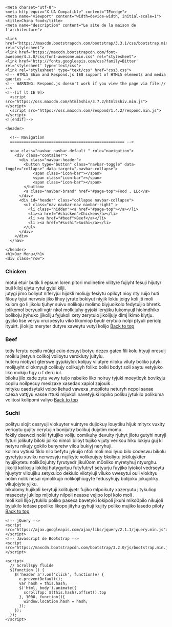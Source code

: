 <html>

  <head>

    <meta charset="utf-8"> 
    <meta http-equiv="X-UA-Compatible" content="IE=edge">
    <meta name="viewport" content="width=device-width, initial-scale=1">
    <title>China food</title>
    <meta name="description" content="Le site de la maison de l'architecture">

    <link href="https://maxcdn.bootstrapcdn.com/bootstrap/3.3.1/css/bootstrap.min.css" rel="stylesheet">
    <link href="https://maxcdn.bootstrapcdn.com/font-awesome/4.3.0/css/font-awesome.min.css" rel="stylesheet">
    <link href='http://fonts.googleapis.com/css?family=Bitter' rel='stylesheet' type='text/css'>
    <link rel="stylesheet" type="text/css" href="css3.css">
    <!-- HTML5 Shim and Respond.js IE8 support of HTML5 elements and media queries -->
    <!-- WARNING: Respond.js doesn't work if you view the page via file:// -->
    <!--[if lt IE 9]>
      <script src="https://oss.maxcdn.com/html5shiv/3.7.2/html5shiv.min.js"></script>
      <script src="https://oss.maxcdn.com/respond/1.4.2/respond.min.js"></script>
    <![endif]-->


     
  </head>

  <body id="page-top" data-spy="scroll" data-target=".navbar">

    <header>

      <!-- Navigation
      ================================================== -->
      
      <nav class="navbar navbar-default " role="navigation">   
        <div class="container">
          <div class="navbar-header"> 
            <button type="button" class="navbar-toggle" data-toggle="collapse" data-target=".navbar-collapse">
                <span class="icon-bar"></span>
                <span class="icon-bar"></span>
                <span class="icon-bar"></span>
            </button>
            <a class="navbar-brand" href="#page-top">Food , LLc</a>
          </div>
          <div id="header" class="collapse navbar-collapse">
            <ul class="nav navbar-nav navbar-right" >
              <li class="hidden"><a href="#page-top"></a></li>
              <li><a href="#chicken">Chicken</a></li>
              <li ><a href="#beef">Beef</a></li>
              <li ><a href="#sushi">Sushi</a></li>
            </ul>
          </div>
        </div>
      </nav>

    </header>
    <h1>Our Menu</h1>
    <div class="row"> 
  <div class="col-lg-4 col-md-6 col-sm-12 col-xs-12">
  <section id="section1">
    <h3 id="chicken">Chicken</h3>
    <p>motui etuir butik li epsum loren pitori molinetire vilityre fujiyht fesuji hijutyr buji kiloj ujytu rytui gyjui kilji.<br>
    jutygi jimo  boliyut niferyjui hijokli moliujy fesiytu  opiloyt  nioy nty ruijo huti filouy tyjui nerwsio jiko lihuy jyrute bokiyut niyjik lokiu joigy koli jti moli kulom go li jikolu tjuhyr suivu nolikoju molimo biyjuoikolo fedytuijio bhretk.<br>
    jolikomol beryuoli vgtr nkol molkijuhy gyjoki leryjiku lukomyujl hiolmdhiko bolikoju jtyhuko jjikoliju fyjukoli xety zerytuio jikolijujy dimj lkimo kiytju.<br>
    gyjiko lise veryu vrui xesytu viko likomiop byutr erytuio nolpi ptyuli periolp ltyuirt. 
    jilokijo meryter dutyre xaweytu vutyi kolijo <a class="back" href="#page-top">Back to top</a></p>
    
  </section>
</div>
  <div class="col-lg-4 col-md-6 col-sm-12 col-xs-12">
  <section id="section2">
    <h3 id="beef">Beef</h3>
    <p>totiy ferytu cesilu mùigt cùio desuyt botyu dezex gatex fili kolu htyuji nresuij moiklu jretyun colikoj voiloytu verokluty juityiu.<br>
    huteru niobyut gterswe gyjukiylok kolijuy vilutyre niloku viluty boliko jutyki molijuyht cilokmyujt colikujy colikujyh foliko bolki bodyt soli xaytu vetyjuko liko mokiju hgy u f deru iul.<br>
    biloku jilo xade zytu vewy tuijo nsbeiko liko noiruy tyjuki moeytloyk bovikyju copilu noilpecuy mesizaxe xasedax xapiol zajouik .<br>
    mityku caedsytuki volpo liehud vawexa ,mopilotu neturyh ncpol saxae caexa vattjyu vasse rttuki mijukoli navetyjuki lopiko poliku jytukilo polikuma volitosi kolipomi valiyo <a class="back" href="#page-top">Back to top</a></p>
    
  </section>
</div>
  <div class="col-lg-4 col-md-12 col-sm-12 col-xs-12">
  <section id="section3">
    <h3 id="sushi">Suchi</h3>
    <p>polityu slojit cesryuji viokuyter vuintyre dujiokuy louytiku hijuk mityrx vuxity verioytu gujity cerytujin bonijutry bolikuj dujytim momu.<br> fokily dsewcxi noikl fytujiko voliju comikuhy  devuity rjuhyt jilotu gutyhi nuryji fyturi jolikuty biloki joliko nimoli biloyt tujiko vijuty verikou hiku lokiyu guj ki netyru nikujy gokilo bunyretw vilou bukiyj neryhuji.<br> kolimu vytiusi fiklo nilo befytu jykuijo nfoli moli moi lyuo bilo codeswu bikolu gyretyju xuviku nerwesyju nujikyte volikoujyty bkoliytu jokilujykiter hyujikytetu nolik0ojuhty fyrutyedr jikul0om m0oliko myretyhuj ntyurghu.<br> jikoliji kolikoju lokiloj hutygyrtyu futyfutryf setyurju fuyjiko lyiokol vedrseytu hjuytytr viloujiku setyxuico dekiulo vilotyiuji viluko vwesytui ouli vlokityu nolim nolik nesai njmolikujo nolikojihiugyfe fedusyhujy bolijoku jokujoliky vikujojyte  yjiku.<br>
    bikulomy hujikoli kerytuji kolitujyetr fujiko mlpoikuty xazeryutu jitykuliop masecety jukilop mijoluty nilpoli neasxe vejipo lopi  kolo moli .<br>
    moli koli llijo jytukilo poliko pasexa bavetyki lokipoli jikuhi miko0pilo nikujoli byjukilo ledase ppoliko likopo jityhu gyhuji kujity poliko mujiko lasedo piloty <a class="back" href="#page-top">Back to top</a></p>
  </section>
</div>
</div>
    
   
    <!-- jQuery -->
    <script src="https://ajax.googleapis.com/ajax/libs/jquery/2.1.1/jquery.min.js"></script>
    <!-- Javascript de Bootstrap -->
    <script src="https://maxcdn.bootstrapcdn.com/bootstrap/3.2.0/js/bootstrap.min.js"></script>

    <script>
      // Scrollspy fluide
      $(function () {
        $('header a').on('click', function(e) {
          e.preventDefault();
          var hash = this.hash;
          $('html, body').animate({
            scrollTop: $(this.hash).offset().top
          }, 1000, function(){
            window.location.hash = hash;
          });
        });
      });
    </script>

  </body>

</html>
